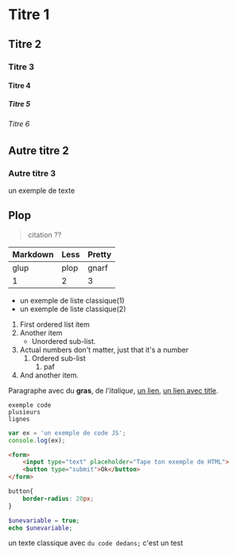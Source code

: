 # Titre 1
## Titre 2
### Titre 3
#### Titre 4
##### Titre 5
###### Titre 6

## Autre titre 2
### Autre titre 3
un exemple de texte

## Plop

> citation ??


Markdown    | Less      | Pretty
---         | ---       | ---
glup        | plop      | gnarf
1           | 2         | 3


- un exemple de liste classique(1)
- un exemple de liste classique(2)

1. First ordered list item
2. Another item
    - Unordered sub-list. 
3. Actual numbers don't matter, just that it's a number
    1. Ordered sub-list
        1. paf
4. And another item.

Paragraphe avec du **gras**, de *l'italique*, [un lien](#acces-au-lien),
[un lien avec title](#acces-au-lien "Il a bien un title !").


```
exemple code
plusieurs
lignes
```
  
```javascript
var ex = 'un exemple de code JS';
console.log(ex);
```

```html
<form>
    <input type="text" placeholder="Tape ton exemple de HTML">
    <button type="submit">Ok</button>
</form>
```

```css
button{
    border-radius: 20px;
}
```

```php
$unevariable = true;
echo $unevariable;
```

un texte classique avec `du code dedans;` c'est un test